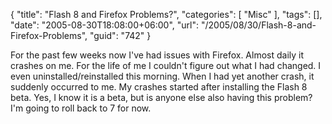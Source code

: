 {
	"title": "Flash 8 and Firefox Problems?",
	"categories": [
		"Misc"
	],
	"tags": [],
	"date": "2005-08-30T18:08:00+06:00",
	"url": "/2005/08/30/Flash-8-and-Firefox-Problems",
	"guid": "742"
}

For the past few weeks now I've had issues with Firefox. Almost daily it crashes on me. For the life of me I couldn't figure out what I had changed. I even uninstalled/reinstalled this morning. When I had yet another crash, it suddenly occurred to me. My crashes started after installing the Flash 8 beta. Yes, I know it is a beta, but is anyone else also having this problem? I'm going to roll back to 7 for now.